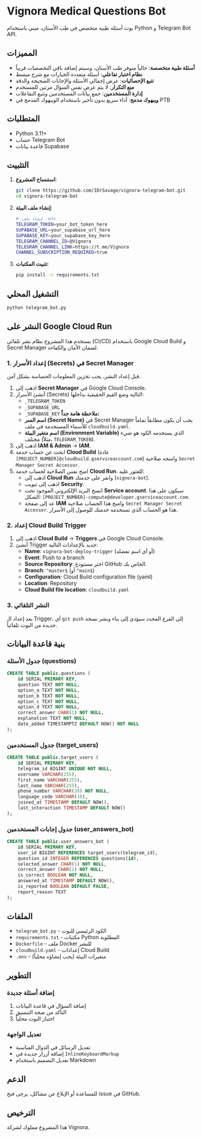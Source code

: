 # Vignora Medical Questions Bot

بوت أسئلة طبية متخصص في طب الأسنان، مبني باستخدام Python و Telegram Bot API.

## المميزات

- **أسئلة طبية متخصصة**: حالياً متوفر طب الأسنان، وسيتم إضافة باقي التخصصات قريباً
- **نظام اختبار تفاعلي**: أسئلة متعددة الخيارات مع شرح مبسط
- **تتبع الإحصائيات**: عرض إجمالي الأسئلة والإجابات الصحيحة والدقة
- **منع التكرار**: لا يتم عرض نفس السؤال مرتين للمستخدم
- **إدارة المستخدمين**: جمع بيانات المستخدمين وتتبع التفاعلات
- **ويبهوك مدمج**: أداء سريع بدون تأخير باستخدام الويبهوك المدمج في PTB

## المتطلبات

- Python 3.11+
- حساب Telegram Bot
- قاعدة بيانات Supabase

## التثبيت

1. **استنساخ المشروع**:
   ```bash
   git clone https://github.com/IDrSavage/vignora-telegram-bot.git
   cd vignora-telegram-bot
   ```

2. **إنشاء ملف البيئة**:
   ```bash
   # إنشاء ملف .env
   TELEGRAM_TOKEN=your_bot_token_here
   SUPABASE_URL=your_supabase_url_here
   SUPABASE_KEY=your_supabase_key_here
   TELEGRAM_CHANNEL_ID=@Vignora
   TELEGRAM_CHANNEL_LINK=https://t.me/Vignora
   CHANNEL_SUBSCRIPTION_REQUIRED=true
   ```

3. **تثبيت المكتبات**:
   ```bash
   pip install -r requirements.txt
   ```

## التشغيل المحلي

```bash
python telegram_bot.py
```

## النشر على Google Cloud Run

يستخدم هذا المشروع نظام نشر تلقائي (CI/CD) باستخدام Google Cloud Build و Secret Manager لضمان الأمان والكفاءة.

### 1. إعداد الأسرار (Secrets) في Secret Manager

قبل إعداد النشر، يجب تخزين المعلومات الحساسة بشكل آمن.

1.  اذهب إلى **Secret Manager** في Google Cloud Console.
2.  أنشئ الأسرار (Secrets) التالية وضع القيم الحقيقية بداخلها:
    -   `_TELEGRAM_TOKEN`
    -   `_SUPABASE_URL`
    -   `_SUPABASE_KEY`
    **ملاحظة هامة جداً:**
    - **اسم السر (Secret Name)** في Secret Manager يجب أن يكون مطابقاً تماماً للأسماء المستخدمة في ملف `cloudbuild.yaml`.
    - **اسم متغير البيئة (Environment Variable)** الذي يستخدمه الكود هو شيء مختلف (مثلاً، `TELEGRAM_TOKEN`).
3.  اذهب إلى **IAM & Admin** → **IAM**.
4.  ابحث عن حساب خدمة **Cloud Build** (عادة `[PROJECT_NUMBER]@cloudbuild.gserviceaccount.com`) وامنحه صلاحية `Secret Manager Secret Accessor`.
5.  امنح نفس الصلاحية لحساب خدمة **Cloud Run**. للعثور عليه:
    -   اذهب إلى **Cloud Run** وانقر على خدمتك (`vignora-bot`).
    -   اذهب إلى تبويب **Security**.
    -   انسخ البريد الإلكتروني الموجود تحت **Service account**. سيكون على هذا الشكل: `[PROJECT_NUMBER]-compute@developer.gserviceaccount.com`.
    -   عد إلى صفحة **IAM** وامنح هذا الحساب صلاحية `Secret Manager Secret Accessor`. هذا هو الحساب الذي تستخدمه خدمتك للوصول إلى الأسرار.

### 2. إعداد Cloud Build Trigger

1.  اذهب إلى **Cloud Build** → **Triggers** في Google Cloud Console.
2.  أنشئ Trigger جديد بالإعدادات التالية:
    -   **Name**: `vignora-bot-deploy-trigger` (أو أي اسم تفضله)
    -   **Event**: Push to a branch
    -   **Source Repository**: اختر مستودع GitHub الخاص بك.
    -   **Branch**: `^master$` (أو `^main$`)
    -   **Configuration**: Cloud Build configuration file (yaml)
    -   **Location**: Repository
    -   **Cloud Build file location**: `cloudbuild.yaml`

### 3. النشر التلقائي

بعد إعداد الـ Trigger، أي `git push` إلى الفرع المحدد سيؤدي إلى بناء ونشر نسخة جديدة من البوت تلقائياً.

## بنية قاعدة البيانات

### جدول الأسئلة (questions)
```sql
CREATE TABLE public.questions (
    id SERIAL PRIMARY KEY,
    question TEXT NOT NULL,
    option_a TEXT NOT NULL,
    option_b TEXT NOT NULL,
    option_c TEXT NOT NULL,
    option_d TEXT NOT NULL,
    correct_answer CHAR(1) NOT NULL,
    explanation TEXT NOT NULL,
    date_added TIMESTAMPTZ DEFAULT NOW() NOT NULL
);
```

### جدول المستخدمين (target_users)
```sql
CREATE TABLE public.target_users (
    id SERIAL PRIMARY KEY,
    telegram_id BIGINT UNIQUE NOT NULL,
    username VARCHAR(255),
    first_name VARCHAR(255),
    last_name VARCHAR(255),
    phone_number VARCHAR(20) NOT NULL,
    language_code VARCHAR(10),
    joined_at TIMESTAMP DEFAULT NOW(),
    last_interaction TIMESTAMP DEFAULT NOW()
);
```

### جدول إجابات المستخدمين (user_answers_bot)
```sql
CREATE TABLE public.user_answers_bot (
    id SERIAL PRIMARY KEY,
    user_id BIGINT REFERENCES target_users(telegram_id),
    question_id INTEGER REFERENCES questions(id),
    selected_answer CHAR(1) NOT NULL,
    correct_answer CHAR(1) NOT NULL,
    is_correct BOOLEAN NOT NULL,
    answered_at TIMESTAMP DEFAULT NOW(),
    is_reported BOOLEAN DEFAULT FALSE,
    report_reason TEXT
);
```

## الملفات

- `telegram_bot.py` - الكود الرئيسي للبوت
- `requirements.txt` - مكتبات Python المطلوبة
- `Dockerfile` - ملف Docker للنشر
- `cloudbuild.yaml` - إعدادات Cloud Build
- `.env` - متغيرات البيئة (يجب إنشاؤه محلياً)

## التطوير

### إضافة أسئلة جديدة

1. إضافة السؤال في قاعدة البيانات
2. التأكد من صحة التنسيق
3. اختبار البوت محلياً

### تعديل الواجهة

- تعديل الرسائل في الدوال المناسبة
- إضافة أزرار جديدة في `InlineKeyboardMarkup`
- تعديل التصميم باستخدام Markdown

## الدعم

للمساعدة أو الإبلاغ عن مشاكل، يرجى فتح issue في GitHub.

## الترخيص

هذا المشروع مملوك لشركة Vignora.
